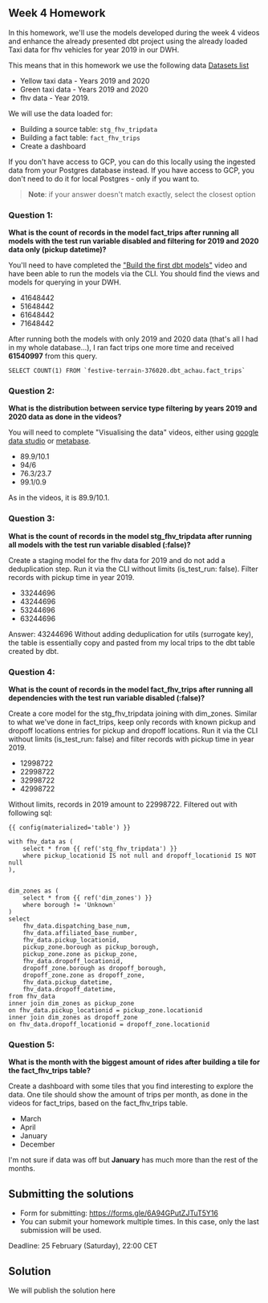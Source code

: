 ## Week 4 Homework 

In this homework, we'll use the models developed during the week 4 videos and enhance the already presented dbt project using the already loaded Taxi data for fhv vehicles for year 2019 in our DWH.

This means that in this homework we use the following data [Datasets list](https://github.com/DataTalksClub/nyc-tlc-data/)
* Yellow taxi data - Years 2019 and 2020
* Green taxi data - Years 2019 and 2020 
* fhv data - Year 2019. 

We will use the data loaded for:

* Building a source table: `stg_fhv_tripdata`
* Building a fact table: `fact_fhv_trips`
* Create a dashboard 

If you don't have access to GCP, you can do this locally using the ingested data from your Postgres database
instead. If you have access to GCP, you don't need to do it for local Postgres -
only if you want to.

> **Note**: if your answer doesn't match exactly, select the closest option 

### Question 1: 

**What is the count of records in the model fact_trips after running all models with the test run variable disabled and filtering for 2019 and 2020 data only (pickup datetime)?** 

You'll need to have completed the ["Build the first dbt models"](https://www.youtube.com/watch?v=UVI30Vxzd6c) video and have been able to run the models via the CLI. 
You should find the views and models for querying in your DWH.

- 41648442
- 51648442
- 61648442
- 71648442

After running both the models with only 2019 and 2020 data (that's all I had in my whole database...), I ran fact trips one more time and received <b>61540997</b> 
from this query.
```
SELECT COUNT(1) FROM `festive-terrain-376020.dbt_achau.fact_trips` 
```

### Question 2: 

**What is the distribution between service type filtering by years 2019 and 2020 data as done in the videos?**

You will need to complete "Visualising the data" videos, either using [google data studio](https://www.youtube.com/watch?v=39nLTs74A3E) or [metabase](https://www.youtube.com/watch?v=BnLkrA7a6gM). 

- 89.9/10.1
- 94/6
- 76.3/23.7
- 99.1/0.9

As in the videos, it is 89.9/10.1.

### Question 3: 

**What is the count of records in the model stg_fhv_tripdata after running all models with the test run variable disabled (:false)?**  

Create a staging model for the fhv data for 2019 and do not add a deduplication step. Run it via the CLI without limits (is_test_run: false).
Filter records with pickup time in year 2019.

- 33244696
- 43244696
- 53244696
- 63244696

Answer: 43244696
Without adding deduplication for utils (surrogate key), the table is essentially copy and pasted from my local trips to the dbt table created by dbt.

### Question 4: 

**What is the count of records in the model fact_fhv_trips after running all dependencies with the test run variable disabled (:false)?**  

Create a core model for the stg_fhv_tripdata joining with dim_zones.
Similar to what we've done in fact_trips, keep only records with known pickup and dropoff locations entries for pickup and dropoff locations. 
Run it via the CLI without limits (is_test_run: false) and filter records with pickup time in year 2019.

- 12998722
- 22998722
- 32998722
- 42998722

Without limits, records in 2019 amount to 22998722.
Filtered out with following sql:
```
{{ config(materialized='table') }}

with fhv_data as (
    select * from {{ ref('stg_fhv_tripdata') }}
    where pickup_locationid IS not null and dropoff_locationid IS NOT null
),
 

dim_zones as (
    select * from {{ ref('dim_zones') }}
    where borough != 'Unknown'
)
select 
    fhv_data.dispatching_base_num,
    fhv_data.affiliated_base_number,
    fhv_data.pickup_locationid,
    pickup_zone.borough as pickup_borough, 
    pickup_zone.zone as pickup_zone, 
    fhv_data.dropoff_locationid,
    dropoff_zone.borough as dropoff_borough, 
    dropoff_zone.zone as dropoff_zone,  
    fhv_data.pickup_datetime, 
    fhv_data.dropoff_datetime, 
from fhv_data
inner join dim_zones as pickup_zone
on fhv_data.pickup_locationid = pickup_zone.locationid
inner join dim_zones as dropoff_zone
on fhv_data.dropoff_locationid = dropoff_zone.locationid
```

### Question 5: 

**What is the month with the biggest amount of rides after building a tile for the fact_fhv_trips table?**

Create a dashboard with some tiles that you find interesting to explore the data. One tile should show the amount of trips per month, as done in the videos for fact_trips, based on the fact_fhv_trips table.

- March
- April
- January
- December

I'm not sure if data was off but <b>January</b> has much more than the rest of the months.

## Submitting the solutions

* Form for submitting: https://forms.gle/6A94GPutZJTuT5Y16
* You can submit your homework multiple times. In this case, only the last submission will be used. 

Deadline: 25 February (Saturday), 22:00 CET


## Solution

We will publish the solution here